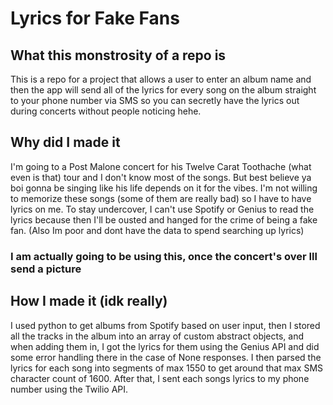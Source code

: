 # Lyrics for Fake Fans

## What this monstrosity of a repo is

This is a repo for a project that allows a user to enter an album name and then the app will send all of the lyrics 
for every song on the album straight to your phone number via SMS so you can secretly have the lyrics out during 
concerts without people noticing hehe.

## Why did I made it

I'm going to a Post Malone concert for his Twelve Carat Toothache (what even is that) tour and I don't know most of the songs.
But best believe ya boi gonna be singing like his life depends on it for the vibes. I'm not willing to memorize these songs (some of them are really bad)
so I have to have lyrics on me. To stay undercover, I can't use Spotify or Genius to read the lyrics because then I'll be ousted and 
hanged for the crime of being a fake fan. (Also Im poor and dont have the data to spend searching up lyrics) 

### I am actually going to be using this, once the concert's over Ill send a picture

## How I made it (idk really)

I used python to get albums from Spotify based on user input, then I stored all the tracks in the album into an array of custom 
abstract objects, and when adding them in, I got the lyrics for them using the Genius API and did some error handling there in the case
of None responses. I then parsed the lyrics for each song into segments of max 1550 to get around that max SMS character count of 1600. 
After that, I sent each songs lyrics to my phone number using the Twilio API.
